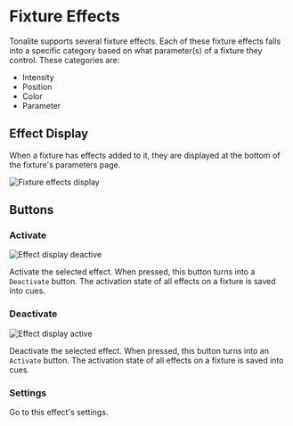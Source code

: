 # Fixture Effects

Tonalite supports several fixture effects. Each of these fixture effects falls into a specific category based on what parameter(s) of a fixture they control. These categories are:

- Intensity
- Position
- Color
- Parameter

## Effect Display

When a fixture has effects added to it, they are displayed at the bottom of the fixture's parameters page.

![Fixture effects display](../../../images/effects_display.png)

## Buttons

### Activate

![Effect display deactive](../../../images/effect_display_deactive.png)

Activate the selected effect. When pressed, this button turns into a `Deactivate` button. The activation state of all effects on a fixture is saved into cues.

### Deactivate

![Effect display active](../../../images/effect_display_active.png)

Deactivate the selected effect. When pressed, this button turns into an `Activate` button. The activation state of all effects on a fixture is saved into cues.

### Settings

Go to this effect's settings.
